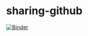 # sharing-github

[![Binder](https://mybinder.org/badge_logo.svg)](https://mybinder.org/v2/gh/jungminshan/sharing-github/master)
